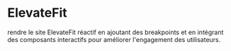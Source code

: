 # ElevateFit
 rendre le site ElevateFit réactif en ajoutant des breakpoints et en intégrant des composants interactifs pour améliorer l'engagement des utilisateurs.  ​
